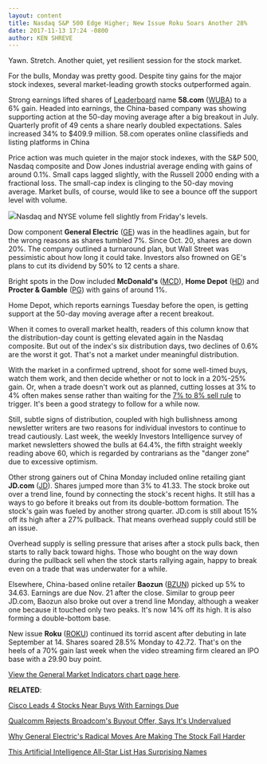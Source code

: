 ```yaml
---
layout: content
title: Nasdaq S&P 500 Edge Higher; New Issue Roku Soars Another 28%
date: 2017-11-13 17:24 -0800
author: KEN SHREVE
---
```






Yawn. Stretch. Another quiet, yet resilient session for the stock market.


For the bulls, Monday was pretty good. Despite tiny gains for the major stock indexes, several market-leading growth stocks outperformed again.




Strong earnings lifted shares of [Leaderboard](https://www.investors.com/leaderboard) name **58.com** ([WUBA](https://research.investors.com/quote.aspx?symbol=WUBA)) to a 6% gain. Headed into earnings, the China-based company was showing supporting action at the 50-day moving average after a big breakout in July. Quarterly profit of 49 cents a share nearly doubled expectations. Sales increased 34% to $409.9 million. 58.com operates online classifieds and listing platforms in China


Price action was much quieter in the major stock indexes, with the S&P 500, Nasdaq composite and Dow Jones industrial average ending with gains of around 0.1%. Small caps lagged slightly, with the Russell 2000 ending with a fractional loss. The small-cap index is clinging to the 50-day moving average. Market bulls, of course, would like to see a bounce off the support level with volume.


![](https://www.investors.com/wp-content/uploads/2017/11/MP111317-216x300.png)Nasdaq and NYSE volume fell slightly from Friday's levels.


Dow component **General Electric** ([GE](https://research.investors.com/quote.aspx?symbol=GE)) was in the headlines again, but for the wrong reasons as shares tumbled 7%. Since Oct. 20, shares are down 20%. The company outlined a turnaround plan, but Wall Street was pessimistic about how long it could take. Investors also frowned on GE's plans to cut its dividend by 50% to 12 cents a share.


Bright spots in the Dow included **McDonald's** ([MCD](https://research.investors.com/quote.aspx?symbol=MCD)), **Home Depot** ([HD](https://research.investors.com/quote.aspx?symbol=HD)) and **Procter & Gamble** ([PG](https://research.investors.com/quote.aspx?symbol=PG)) with gains of around 1%.


Home Depot, which reports earnings Tuesday before the open, is getting support at the 50-day moving average after a recent breakout.


When it comes to overall market health, readers of this column know that the distribution-day count is getting elevated again in the Nasdaq composite. But out of the index's six distribution days, two declines of 0.6% are the worst it got. That's not a market under meaningful distribution.


With the market in a confirmed uptrend, shoot for some well-timed buys, watch them work, and then decide whether or not to lock in a 20%-25% gain. Or, when a trade doesn't work out as planned, cutting losses at 3% to 4% often makes sense rather than waiting for the [7% to 8% sell rule](http://www.investors.com/ibd-university/how-to-sell/limit-losses/) to trigger. It's been a good strategy to follow for a while now.


Still, subtle signs of distribution, coupled with high bullishness among newsletter writers are two reasons for individual investors to continue to tread cautiously. Last week, the weekly Investors Intelligence survey of market newsletters showed the bulls at 64.4%, the fifth straight weekly reading above 60, which is regarded by contrarians as the "danger zone" due to excessive optimism.


Other strong gainers out of China Monday included online retailing giant **JD.com** ([JD](https://research.investors.com/quote.aspx?symbol=JD)). Shares jumped more than 3% to 41.33. The stock broke out over a trend line, found by connecting the stock's recent highs. It still has a ways to go before it breaks out from its double-bottom formation. The stock's gain was fueled by another strong quarter. JD.com is still about 15% off its high after a 27% pullback. That means overhead supply could still be an issue.


Overhead supply is selling pressure that arises after a stock pulls back, then starts to rally back toward highs. Those who bought on the way down during the pullback sell when the stock starts rallying again, happy to break even on a trade that was underwater for a while.


Elsewhere, China-based online retailer **Baozun** ([BZUN](https://research.investors.com/quote.aspx?symbol=BZUN)) picked up 5% to 34.63. Earnings are due Nov. 21 after the close. Similar to group peer JD.com, Baozun also broke out over a trend line Monday, although a weaker one because it touched only two peaks. It's now 14% off its high. It is also forming a double-bottom base.


New issue **Roku** ([ROKU](https://research.investors.com/quote.aspx?symbol=ROKU)) continued its torrid ascent after debuting in late September at 14. Shares soared 28.5% Monday to 42.72. That's on the heels of a 70% gain last week when the video streaming firm cleared an IPO base with a 29.90 buy point.


[View the General Market Indicators chart page here](https://www.investors.com/wp-content/uploads/2017/11/IBD1311152543GMI.pdf).


**RELATED**:


[Cisco Leads 4 Stocks Near Buys With Earnings Due](https://www.investors.com/market-trend/stock-market-today/cisco-leads-4-stocks-near-buys-with-earnings-due/)


[Qualcomm Rejects Broadcom's Buyout Offer, Says It's Undervalued](https://www.investors.com/news/technology/qualcomm-rejects-broadcoms-buyout-offer-says-its-undervalued/)


[Why General Electric's Radical Moves Are Making The Stock Fall Harder](https://www.investors.com/news/why-general-electrics-radical-moves-are-making-the-stock-fall-harder/)


[This Artificial Intelligence All-Star List Has Surprising Names](https://www.investors.com/news/technology/keybanc-artificial-intelligence-all-star-list-has-surprising-names/)




